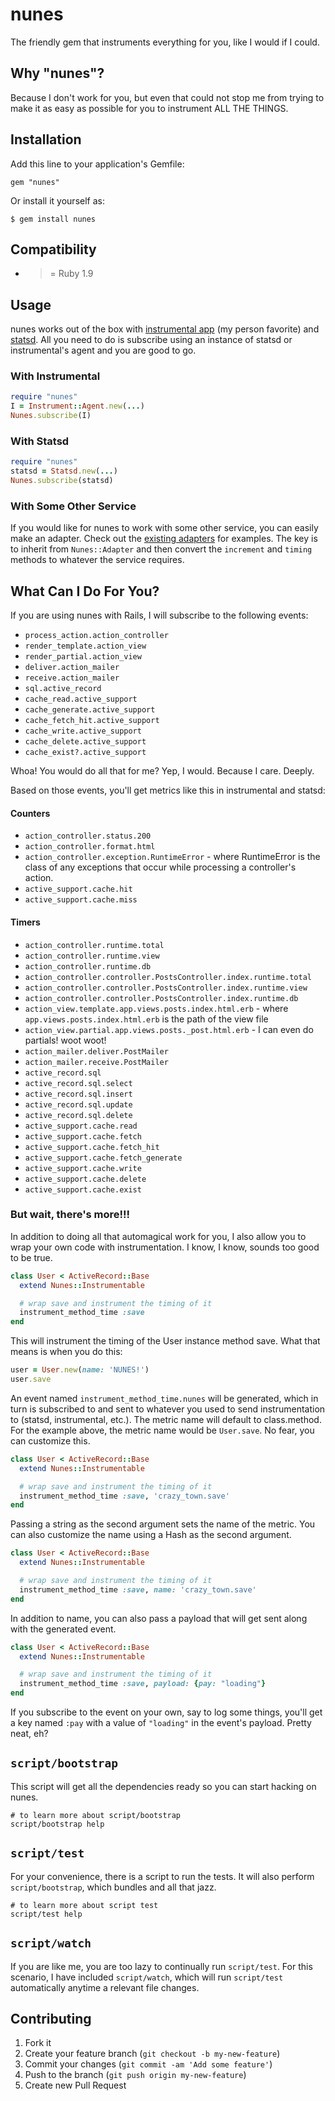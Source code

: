 # nunes

The friendly gem that instruments everything for you, like I would if I could.

## Why "nunes"?

Because I don't work for you, but even that could not stop me from trying to make it as easy as possible for you to instrument ALL THE THINGS.

## Installation

Add this line to your application's Gemfile:

    gem "nunes"

Or install it yourself as:

    $ gem install nunes

## Compatibility

* >= Ruby 1.9

## Usage

nunes works out of the box with [instrumental app](http://instrumentalapp.com) (my person favorite) and [statsd](https://github.com/reinh/statsd). All you need to do is subscribe using an instance of statsd or instrumental's agent and you are good to go.

### With Instrumental

```ruby
require "nunes"
I = Instrument::Agent.new(...)
Nunes.subscribe(I)
```

### With Statsd

```ruby
require "nunes"
statsd = Statsd.new(...)
Nunes.subscribe(statsd)
```

### With Some Other Service

If you would like for nunes to work with some other service, you can easily make an adapter. Check out the [existing adapters](https://github.com/jnunemaker/nunes/tree/master/lib/nunes/adapters) for examples. The key is to inherit from `Nunes::Adapter` and then convert the `increment` and `timing` methods to whatever the service requires.

## What Can I Do For You?

If you are using nunes with Rails, I will subscribe to the following events:

* `process_action.action_controller`
* `render_template.action_view`
* `render_partial.action_view`
* `deliver.action_mailer`
* `receive.action_mailer`
* `sql.active_record`
* `cache_read.active_support`
* `cache_generate.active_support`
* `cache_fetch_hit.active_support`
* `cache_write.active_support`
* `cache_delete.active_support`
* `cache_exist?.active_support`

Whoa! You would do all that for me? Yep, I would. Because I care. Deeply.

Based on those events, you'll get metrics like this in instrumental and statsd:

#### Counters

* `action_controller.status.200`
* `action_controller.format.html`
* `action_controller.exception.RuntimeError` - where RuntimeError is the class of any exceptions that occur while processing a controller's action.
* `active_support.cache.hit`
* `active_support.cache.miss`

#### Timers

* `action_controller.runtime.total`
* `action_controller.runtime.view`
* `action_controller.runtime.db`
* `action_controller.controller.PostsController.index.runtime.total`
* `action_controller.controller.PostsController.index.runtime.view`
* `action_controller.controller.PostsController.index.runtime.db`
* `action_view.template.app.views.posts.index.html.erb` - where `app.views.posts.index.html.erb` is the path of the view file
* `action_view.partial.app.views.posts._post.html.erb` - I can even do partials! woot woot!
* `action_mailer.deliver.PostMailer`
* `action_mailer.receive.PostMailer`
* `active_record.sql`
* `active_record.sql.select`
* `active_record.sql.insert`
* `active_record.sql.update`
* `active_record.sql.delete`
* `active_support.cache.read`
* `active_support.cache.fetch`
* `active_support.cache.fetch_hit`
* `active_support.cache.fetch_generate`
* `active_support.cache.write`
* `active_support.cache.delete`
* `active_support.cache.exist`

### But wait, there's more!!!

In addition to doing all that automagical work for you, I also allow you to wrap your own code with instrumentation. I know, I know, sounds too good to be true.

```ruby
class User < ActiveRecord::Base
  extend Nunes::Instrumentable

  # wrap save and instrument the timing of it
  instrument_method_time :save
end
```

This will instrument the timing of the User instance method save. What that means is when you do this:

```ruby
user = User.new(name: 'NUNES!')
user.save
```

An event named `instrument_method_time.nunes` will be generated, which in turn is subscribed to and sent to whatever you used to send instrumentation to (statsd, instrumental, etc.). The metric name will default to class.method. For the example above, the metric name would be `User.save`. No fear, you can customize this.

```ruby
class User < ActiveRecord::Base
  extend Nunes::Instrumentable

  # wrap save and instrument the timing of it
  instrument_method_time :save, 'crazy_town.save'
end
```

Passing a string as the second argument sets the name of the metric. You can also customize the name using a Hash as the second argument.

```ruby
class User < ActiveRecord::Base
  extend Nunes::Instrumentable

  # wrap save and instrument the timing of it
  instrument_method_time :save, name: 'crazy_town.save'
end
```

In addition to name, you can also pass a payload that will get sent along with the generated event.

```ruby
class User < ActiveRecord::Base
  extend Nunes::Instrumentable

  # wrap save and instrument the timing of it
  instrument_method_time :save, payload: {pay: "loading"}
end
```

If you subscribe to the event on your own, say to log some things, you'll get a key named `:pay` with a value of `"loading"` in the event's payload. Pretty neat, eh?

## `script/bootstrap`

This script will get all the dependencies ready so you can start hacking on nunes.

```
# to learn more about script/bootstrap
script/bootstrap help
```

## `script/test`

For your convenience, there is a script to run the tests. It will also perform `script/bootstrap`, which bundles and all that jazz.

```
# to learn more about script test
script/test help
```

## `script/watch`

If you are like me, you are too lazy to continually run `script/test`. For this scenario, I have included `script/watch`, which will run `script/test` automatically anytime a relevant file changes.

## Contributing

1. Fork it
2. Create your feature branch (`git checkout -b my-new-feature`)
3. Commit your changes (`git commit -am 'Add some feature'`)
4. Push to the branch (`git push origin my-new-feature`)
5. Create new Pull Request
